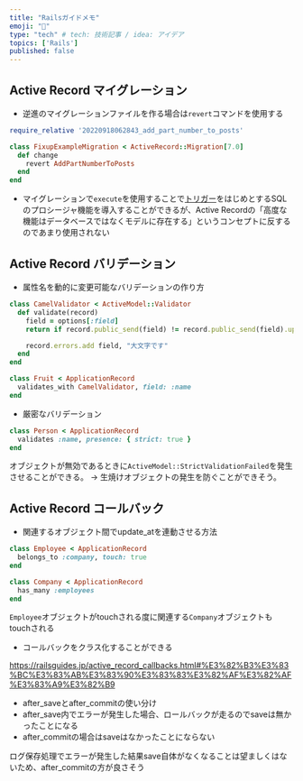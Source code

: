 ```yaml
---
title: "Railsガイドメモ"
emoji: "🦧"
type: "tech" # tech: 技術記事 / idea: アイデア
topics: ['Rails']
published: false
---
```


## Active Record マイグレーション
- 逆進のマイグレーションファイルを作る場合は`revert`コマンドを使用する
```ruby
require_relative '20220918062843_add_part_number_to_posts'

class FixupExampleMigration < ActiveRecord::Migration[7.0]
  def change
    revert AddPartNumberToPosts
  end
end
```

- マイグレーションで`execute`を使用することで[トリガー](https://docs.oracle.com/cd/E15817_01/server.111/e05765/triggers.htm)をはじめとするSQLのプロシージャ機能を導入することができるが、Active Recordの「高度な機能はデータベースではなくモデルに存在する」というコンセプトに反するのであまり使用されない

## Active Record バリデーション
- 属性名を動的に変更可能なバリデーションの作り方

```ruby
class CamelValidator < ActiveModel::Validator
  def validate(record)
    field = options[:field]
    return if record.public_send(field) != record.public_send(field).upcase

    record.errors.add field, "大文字です"
  end
end
```

```ruby
class Fruit < ApplicationRecord
  validates_with CamelValidator, field: :name
end
```
- 厳密なバリデーション

```ruby
class Person < ApplicationRecord
  validates :name, presence: { strict: true }
end
```
オブジェクトが無効であるときに`ActiveModel::StrictValidationFailed`を発生させることができる。
-> 生焼けオブジェクトの発生を防ぐことができそう。

## Active Record コールバック
- 関連するオブジェクト間でupdate_atを連動させる方法

```ruby
class Employee < ApplicationRecord
  belongs_to :company, touch: true
end

class Company < ApplicationRecord
  has_many :employees
end
```

`Employee`オブジェクトがtouchされる度に関連する`Company`オブジェクトもtouchされる

- コールバックをクラス化することができる

https://railsguides.jp/active_record_callbacks.html#%E3%82%B3%E3%83%BC%E3%83%AB%E3%83%90%E3%83%83%E3%82%AF%E3%82%AF%E3%83%A9%E3%82%B9

- after_saveとafter_commitの使い分け
 - after_save内でエラーが発生した場合、ロールバックが走るのでsaveは無かったことになる
 - after_commitの場合はsaveはなかったことにならない

ログ保存処理でエラーが発生した結果save自体がなくなることは望ましくはないため、after_commitの方が良さそう





